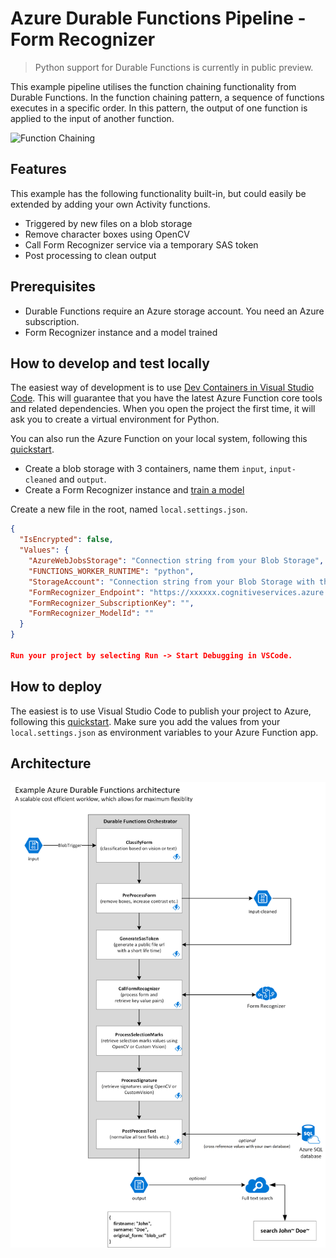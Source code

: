 # Azure Durable Functions Pipeline - Form Recognizer

> Python support for Durable Functions is currently in public preview. 

This example pipeline utilises the function chaining functionality from Durable Functions. In the function chaining pattern, a sequence of functions executes in a specific order. In this pattern, the output of one function is applied to the input of another function.

![Function Chaining](https://docs.microsoft.com/en-us/azure/azure-functions/durable/media/durable-functions-concepts/function-chaining.png)

## Features

This example has the following functionality built-in, but could easily be extended by adding your own Activity functions.

- Triggered by new files on a blob storage
- Remove character boxes using OpenCV
- Call Form Recognizer service via a temporary SAS token
- Post processing to clean output

## Prerequisites 
- Durable Functions require an Azure storage account. You need an Azure subscription.
- Form Recognizer instance and a model trained

## How to develop and test locally
The easiest way of development is to use [Dev Containers in Visual Studio Code](https://code.visualstudio.com/docs/remote/containers#_quick-start-open-an-existing-folder-in-a-container). This will guarantee that you have the latest Azure Function core tools and related dependencies. When you open the project the first time, it will ask you to create a virtual environment for Python. 

You can also run the Azure Function on your local system, following this [quickstart](https://docs.microsoft.com/en-us/azure/azure-functions/durable/quickstart-python-vscode).


- Create a blob storage with 3 containers, name them `input`, `input-cleaned` and `output`. 
- Create a Form Recognizer instance and [train a model](https://docs.microsoft.com/en-us/azure/cognitive-services/form-recognizer/quickstarts/label-tool)

Create a new file in the root, named `local.settings.json`. 

```json
{
  "IsEncrypted": false,
  "Values": {
    "AzureWebJobsStorage": "Connection string from your Blob Storage",
    "FUNCTIONS_WORKER_RUNTIME": "python",
    "StorageAccount": "Connection string from your Blob Storage with the input / input-cleaned / output container",
    "FormRecognizer_Endpoint": "https://xxxxxx.cognitiveservices.azure.com",
    "FormRecognizer_SubscriptionKey": "",
    "FormRecognizer_ModelId": ""
  }
}

Run your project by selecting Run -> Start Debugging in VSCode.
```

## How to deploy
The easiest is to use Visual Studio Code to publish your project to Azure, following this [quickstart](https://docs.microsoft.com/en-us/azure/azure-functions/durable/quickstart-python-vscode#sign-in-to-azure). Make sure you add the values from your `local.settings.json` as environment variables to your Azure Function app.

## Architecture
[![Durable Functions Architecture](../media/durable_functions_architecture.png)](../media/durable_functions_architecture.png)
